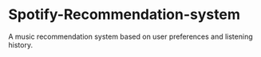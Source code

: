 # Spotify-Recommendation-system
A music recommendation system based on user preferences and listening history.
